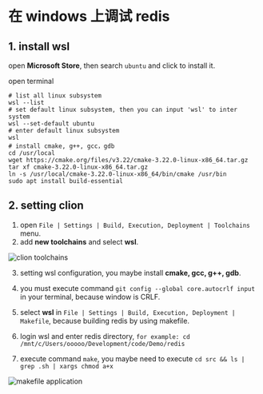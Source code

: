 # 在 windows 上调试 redis


## 1. install wsl

open **Microsoft Store**, then search `ubuntu`  and click to install it.

open terminal

```shell
# list all linux subsystem
wsl --list
# set default linux subsystem, then you can input 'wsl' to inter system
wsl --set-default ubuntu
# enter default linux subsystem
wsl 
# install cmake, g++, gcc，gdb
cd /usr/local
wget https://cmake.org/files/v3.22/cmake-3.22.0-linux-x86_64.tar.gz
tar xf cmake-3.22.0-linux-x86_64.tar.gz
ln -s /usr/local/cmake-3.22.0-linux-x86_64/bin/cmake /usr/bin
sudo apt install build-essential
```

## 2. setting clion

1. open `File | Settings | Build, Execution, Deployment | Toolchains` menu.
2. add **new toolchains** and select **wsl**.

![clion toolchains](https://ooooo-notes.ooooo-youwillsee.com/static/images/debug-redis-with-windows-01.png "在 clion 中创建工具链")

3. setting wsl configuration, you maybe install **cmake, gcc, g++, gdb**.

4. you must execute command `git config --global core.autocrlf input` in your terminal, because window is CRLF.

5. select **wsl** in `File | Settings | Build, Execution, Deployment | Makefile`, because building redis by using
   makefile.

6. login wsl and enter redis directory, `for example: cd /mnt/c/Users/ooooo/Development/code/Demo/redis`

7. execute command `make`, you maybe need to execute `cd src && ls | grep .sh | xargs chmod a+x`

![makefile application](https://ooooo-notes.ooooo-youwillsee.com/static/images/debug-redis-with-windows-02.png "选择可执行文件")


